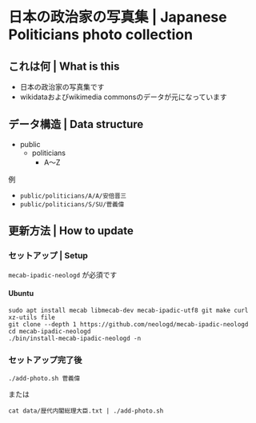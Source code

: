 # 日本の政治家の写真集 | Japanese Politicians photo collection

## これは何 | What is this

- 日本の政治家の写真集です
- wikidataおよびwikimedia commonsのデータが元になっています


## データ構造 | Data structure
- public
  - politicians
    - A～Z

例

- `public/politicians/A/A/安倍晋三`
- `public/politicians/S/SU/菅義偉`


## 更新方法 | How to update

### セットアップ | Setup

`mecab-ipadic-neologd` が必須です

#### Ubuntu
```
sudo apt install mecab libmecab-dev mecab-ipadic-utf8 git make curl xz-utils file
git clone --depth 1 https://github.com/neologd/mecab-ipadic-neologd
cd mecab-ipadic-neologd
./bin/install-mecab-ipadic-neologd -n
```

### セットアップ完了後
```
./add-photo.sh 菅義偉
```

または

```
cat data/歴代内閣総理大臣.txt | ./add-photo.sh
```